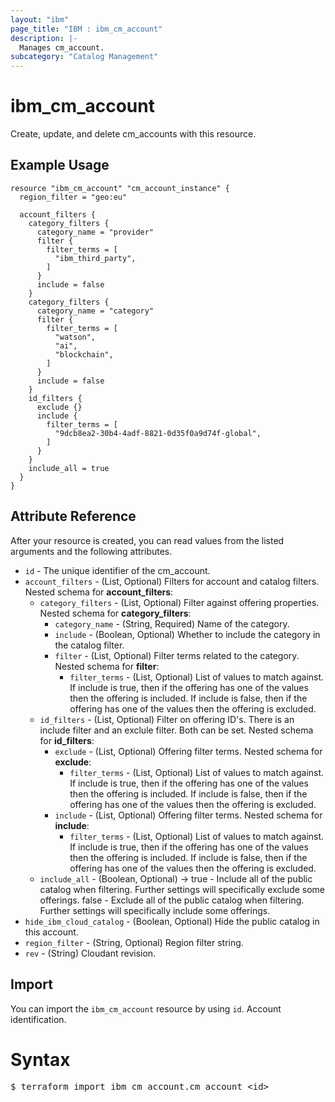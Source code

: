 ```yaml
---
layout: "ibm"
page_title: "IBM : ibm_cm_account"
description: |-
  Manages cm_account.
subcategory: "Catalog Management"
---
```


# ibm_cm_account

Create, update, and delete cm_accounts with this resource.

## Example Usage

```hcl
resource "ibm_cm_account" "cm_account_instance" {
  region_filter = "geo:eu"

  account_filters {
    category_filters {
      category_name = "provider"
      filter {
        filter_terms = [
          "ibm_third_party",
        ]
      }
      include = false
    }
    category_filters {
      category_name = "category"
      filter {
        filter_terms = [
          "watson",
          "ai",
          "blockchain",
        ]
      }
      include = false
    }
    id_filters {
      exclude {}
      include {
        filter_terms = [
          "9dcb8ea2-30b4-4adf-8821-0d35f0a9d74f-global",
        ]
      }
    }
    include_all = true
  }
}
```


## Attribute Reference

After your resource is created, you can read values from the listed arguments and the following attributes.

* `id` - The unique identifier of the cm_account.
* `account_filters` - (List, Optional) Filters for account and catalog filters.
Nested schema for **account_filters**:
	* `category_filters` - (List, Optional) Filter against offering properties.
	Nested schema for **category_filters**:
    	* `category_name` - (String, Required) Name of the category.
    	* `include` -  (Boolean, Optional) Whether to include the category in the catalog filter.
    	* `filter` - (List, Optional) Filter terms related to the category.
		Nested schema for **filter**:
			* `filter_terms` - (List, Optional) List of values to match against. If include is true, then if the offering has one of the values then the offering is included. If include is false, then if the offering has one of the values then the offering is excluded.
	* `id_filters` - (List, Optional) Filter on offering ID's. There is an include filter and an exclule filter. Both can be set.
	Nested schema for **id_filters**:
		* `exclude` - (List, Optional) Offering filter terms.
		Nested schema for **exclude**:
			* `filter_terms` - (List, Optional) List of values to match against. If include is true, then if the offering has one of the values then the offering is included. If include is false, then if the offering has one of the values then the offering is excluded.
		* `include` - (List, Optional) Offering filter terms.
		Nested schema for **include**:
			* `filter_terms` - (List, Optional) List of values to match against. If include is true, then if the offering has one of the values then the offering is included. If include is false, then if the offering has one of the values then the offering is excluded.
	* `include_all` - (Boolean, Optional) -> true - Include all of the public catalog when filtering. Further settings will specifically exclude some offerings. false - Exclude all of the public catalog when filtering. Further settings will specifically include some offerings.
* `hide_ibm_cloud_catalog` - (Boolean, Optional) Hide the public catalog in this account.
* `region_filter` - (String, Optional) Region filter string.
* `rev` - (String) Cloudant revision.


## Import

You can import the `ibm_cm_account` resource by using `id`. Account identification.

# Syntax
<pre>
$ terraform import ibm_cm_account.cm_account &lt;id&gt;
</pre>
